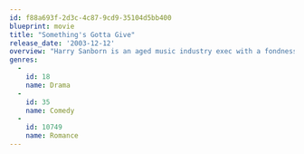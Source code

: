```yaml
---
id: f88a693f-2d3c-4c87-9cd9-35104d5bb400
blueprint: movie
title: "Something's Gotta Give"
release_date: '2003-12-12'
overview: "Harry Sanborn is an aged music industry exec with a fondness for younger women like Marin, his latest trophy girlfriend. Things get a little awkward when Harry suffers a heart attack at the home of Marin's mother, Erica. Left in the care of Erica and his doctor, a love triangle starts to take shape."
genres:
  -
    id: 18
    name: Drama
  -
    id: 35
    name: Comedy
  -
    id: 10749
    name: Romance
---
```

